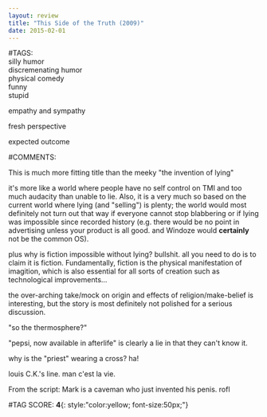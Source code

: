 ```yaml
---  
layout: review  
title: "This Side of the Truth (2009)"  
date: 2015-02-01  
---  
```

  
#TAGS:  
silly humor  
discremenating humor  
physical comedy  
funny  
stupid  
  
empathy and sympathy  
  
fresh perspective  
  
expected outcome  
  
#COMMENTS:  
  
This is much more fitting title than the meeky "the invention of lying"  
  
it's more like a world where people have no self control on TMI and too much audacity than unable to lie. Also, it is a very much so based on the current world where lying (and "selling") is plenty; the world would most definitely not turn out that way if everyone cannot stop blabbering or if lying was impossible since recorded history (e.g. there would be no point in advertising unless your product is all good. and Windoze would **certainly** not be the common OS).  
  
plus why is fiction impossible without lying? bullshit. all you need to do is to claim it is fiction. Fundamentally, fiction is the physical manifestation of imagition, which is also essential for all sorts of creation such as technological improvements...  
  
the over-arching take/mock on origin and effects of religion/make-belief is interesting, but the story is most definitely not polished for a serious discussion.  
  
"so the thermosphere?"  
  
"pepsi, now available in afterlife" is clearly a lie in that they can't know it.  
  
why is the "priest" wearing a cross? ha!  
  
louis C.K.'s line. man c'est la vie.  
  
From the script: Mark is a caveman who just invented his penis. rofl  
  
  
  
  
  
#TAG SCORE: **4**{: style:"color:yellow; font-size:50px;"}  
